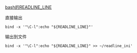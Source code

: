 [bash的READLINE_LINE](http://www.gnu.org/savannah-checkouts/gnu/bash/manual/bash.html#index-READLINE_005fLINE)

直接输出

```
bind -x '"\C-l":echo "${READLINE_LINE}"'
```

输出到文件

```
bind -x '"\C-l":echo "${READLINE_LINE}" >> ~/readline_ini'
```

